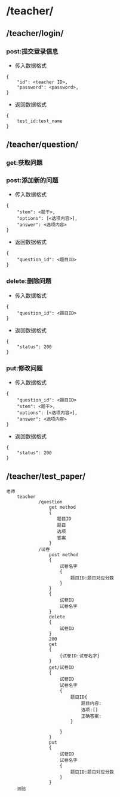 # /teacher/


## /teacher/login/
### post:提交登录信息
* 传入数据格式
```
{
    "id": <teacher ID>,
    "password": <password>,
}
```
* 返回数据格式
```
{
    test_id:test_name
}
```
## /teacher/question/
### get:获取问题
### post:添加新的问题
* 传入数据格式
```
{
    "stem": <题干>,
    "options": [<选项内容>],
    "answer": <选项内容>
}
```
* 返回数据格式
```
{
    "question_id": <题目ID>
}
```
### delete:删除问题
* 传入数据格式
```
{
    "question_id": <题目ID>
}
```
* 返回数据格式
```
{
    "status": 200
}
```
### put:修改问题
* 传入数据格式
```
{
    "question_id": <题目ID>
    "stem": <题干>,
    "options": [<选项内容>],
    "answer": <选项内容>
}
```
* 返回数据格式
```
{
    "status": 200
}
```
## /teacher/test_paper/
```
老师
    teacher
            /question
                get method
                {
                   题目ID
                   题目
                   选项
                   答案 
                }
            /试卷
                post method
                {
                    试卷名字
                    {
                        题目ID:题目对应分数
                    }   
                }
                {
                    试卷ID
                    试卷名字
                }
                delete
                {
                    试卷ID
                }
                200
                get
                {
                    {试卷ID:试卷名字}
                }
                get/试卷ID
                {
                    试卷ID
                    试卷名字
                    {
                        题目ID{
                            题目内容:
                            选项:[]
                            正确答案:
                        }
                        
                    }
                }
                put
                {
                    试卷ID
                    试卷名字
                    {
                        题目ID:题目对应分数
                    }   
                }
    测验

```


            